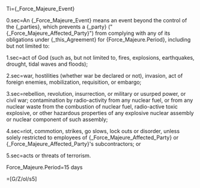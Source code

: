 Ti={_Force_Majeure_Event}

0.sec=An {_Force_Majeure_Event} means an event beyond the control of the {_parties}, which prevents a {_party} ("{_Force_Majeure_Affected_Party}") from complying with any of its obligations under {_this_Agreement} for {Force_Majeure.Period}, including but not limited to:

1.sec=act of God (such as, but not limited to, fires, explosions, earthquakes, drought, tidal waves and floods);

2.sec=war, hostilities (whether war be declared or not), invasion, act of foreign enemies, mobilization, requisition, or embargo;

3.sec=rebellion, revolution, insurrection, or military or usurped power, or civil war; contamination by radio-activity from any nuclear fuel, or from any nuclear waste from the combustion of nuclear fuel, radio-active toxic explosive, or other hazardous properties of any explosive nuclear assembly or nuclear component of such assembly;

4.sec=riot, commotion, strikes, go slows, lock outs or disorder, unless solely restricted to employees of {_Force_Majeure_Affected_Party} or {_Force_Majeure_Affected_Party}'s subcontractors; or

5.sec=acts or threats of terrorism.

Force_Majeure.Period=15 days

=[G/Z/ol/s5]
